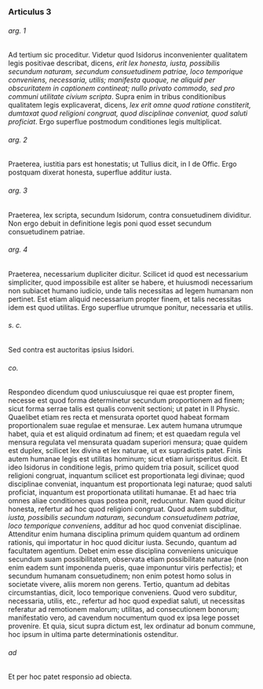 ### Articulus 3

###### arg. 1
Ad tertium sic proceditur. Videtur quod Isidorus inconvenienter qualitatem legis positivae describat, dicens, *erit lex honesta, iusta, possibilis secundum naturam, secundum consuetudinem patriae, loco temporique conveniens, necessaria, utilis; manifesta quoque, ne aliquid per obscuritatem in captionem contineat; nullo privato commodo, sed pro communi utilitate civium scripta*. Supra enim in tribus conditionibus qualitatem legis explicaverat, dicens, *lex erit omne quod ratione constiterit, dumtaxat quod religioni congruat, quod disciplinae conveniat, quod saluti proficiat*. Ergo superflue postmodum conditiones legis multiplicat.

###### arg. 2
Praeterea, iustitia pars est honestatis; ut Tullius dicit, in I de Offic. Ergo postquam dixerat honesta, superflue additur iusta.

###### arg. 3
Praeterea, lex scripta, secundum Isidorum, contra consuetudinem dividitur. Non ergo debuit in definitione legis poni quod esset secundum consuetudinem patriae.

###### arg. 4
Praeterea, necessarium dupliciter dicitur. Scilicet id quod est necessarium simpliciter, quod impossibile est aliter se habere, et huiusmodi necessarium non subiacet humano iudicio, unde talis necessitas ad legem humanam non pertinet. Est etiam aliquid necessarium propter finem, et talis necessitas idem est quod utilitas. Ergo superflue utrumque ponitur, necessaria et utilis.

###### s. c.
Sed contra est auctoritas ipsius Isidori.

###### co.
Respondeo dicendum quod uniuscuiusque rei quae est propter finem, necesse est quod forma determinetur secundum proportionem ad finem; sicut forma serrae talis est qualis convenit sectioni; ut patet in II Physic. Quaelibet etiam res recta et mensurata oportet quod habeat formam proportionalem suae regulae et mensurae. Lex autem humana utrumque habet, quia et est aliquid ordinatum ad finem; et est quaedam regula vel mensura regulata vel mensurata quadam superiori mensura; quae quidem est duplex, scilicet lex divina et lex naturae, ut ex supradictis patet. Finis autem humanae legis est utilitas hominum; sicut etiam iurisperitus dicit. Et ideo Isidorus in conditione legis, primo quidem tria posuit, scilicet quod religioni congruat, inquantum scilicet est proportionata legi divinae; quod disciplinae conveniat, inquantum est proportionata legi naturae; quod saluti proficiat, inquantum est proportionata utilitati humanae. Et ad haec tria omnes aliae conditiones quas postea ponit, reducuntur. Nam quod dicitur honesta, refertur ad hoc quod religioni congruat. Quod autem subditur, *iusta, possibilis secundum naturam, secundum consuetudinem patriae, loco temporique conveniens*, additur ad hoc quod conveniat disciplinae. Attenditur enim humana disciplina primum quidem quantum ad ordinem rationis, qui importatur in hoc quod dicitur iusta. Secundo, quantum ad facultatem agentium. Debet enim esse disciplina conveniens unicuique secundum suam possibilitatem, observata etiam possibilitate naturae (non enim eadem sunt imponenda pueris, quae imponuntur viris perfectis); et secundum humanam consuetudinem; non enim potest homo solus in societate vivere, aliis morem non gerens. Tertio, quantum ad debitas circumstantias, dicit, loco temporique conveniens. Quod vero subditur, necessaria, utilis, etc., refertur ad hoc quod expediat saluti, ut necessitas referatur ad remotionem malorum; utilitas, ad consecutionem bonorum; manifestatio vero, ad cavendum nocumentum quod ex ipsa lege posset provenire. Et quia, sicut supra dictum est, lex ordinatur ad bonum commune, hoc ipsum in ultima parte determinationis ostenditur.

###### ad 
Et per hoc patet responsio ad obiecta.

